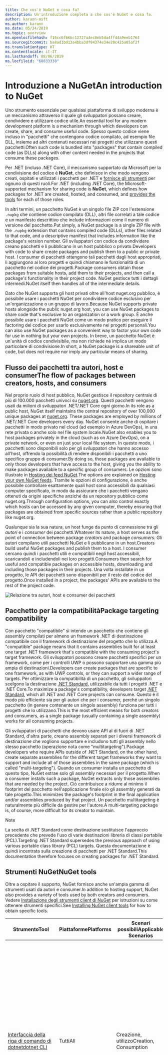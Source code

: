 ```yaml
---
title: Che cos'è NuGet e cosa fa?
description: Un'introduzione completa a che cos'è NuGet e cosa fa.
author: karann-msft
ms.author: karann
ms.date: 05/24/2019
ms.topic: overview
ms.openlocfilehash: f16cc6f66bc12727a4ec8eb5da4ff44a9eeb1764
ms.sourcegitcommit: ba8ad1bd13a4bba3df94374e34e20c425a05af2f
ms.translationtype: HT
ms.contentlocale: it-IT
ms.lasthandoff: 08/06/2019
ms.locfileid: "68833338"
---
```

# <a name="an-introduction-to-nuget"></a><span data-ttu-id="f4185-103">Introduzione a NuGet</span><span class="sxs-lookup"><span data-stu-id="f4185-103">An introduction to NuGet</span></span>

<span data-ttu-id="f4185-104">Uno strumento essenziale per qualsiasi piattaforma di sviluppo moderna è un meccanismo attraverso il quale gli sviluppatori possano creare, condividere e utilizzare codice utile.</span><span class="sxs-lookup"><span data-stu-id="f4185-104">An essential tool for any modern development platform is a mechanism through which developers can create, share, and consume useful code.</span></span> <span data-ttu-id="f4185-105">Spesso questo codice viene incluso in "pacchetti" che contengono codice compilato, ad esempio file DLL, insieme ad altri contenuti necessari nei progetti che utilizzano questi pacchetti.</span><span class="sxs-lookup"><span data-stu-id="f4185-105">Often such code is bundled into "packages" that contain compiled code (as DLLs) along with other content needed in the projects that consume these packages.</span></span>

<span data-ttu-id="f4185-106">Per .NET (incluso .NET Core), il meccanismo supportato da Microsoft per la condivisione del codice è **NuGet**, che definisce in che modo vengono creati, ospitati e utilizzati i pacchetti per .NET e [fornisce gli strumenti](install-nuget-client-tools.md) per ognuno di questi ruoli.</span><span class="sxs-lookup"><span data-stu-id="f4185-106">For .NET (including .NET Core), the Microsoft-supported mechanism for sharing code is **NuGet**, which defines how packages for .NET are created, hosted, and consumed, and [provides the tools](install-nuget-client-tools.md) for each of those roles.</span></span>

<span data-ttu-id="f4185-107">In altri termini, un pacchetto NuGet è un singolo file ZIP con l'estensione `.nupkg` che contiene codice compilato (DLL), altri file correlati a tale codice e un manifesto descrittivo che include informazioni come il numero di versione del pacchetto.</span><span class="sxs-lookup"><span data-stu-id="f4185-107">Put simply, a NuGet package is a single ZIP file with the `.nupkg` extension that contains compiled code (DLLs), other files related to that code, and a descriptive manifest that includes information like the package's version number.</span></span> <span data-ttu-id="f4185-108">Gli sviluppatori con codice da condividere creano pacchetti e li pubblicano in un host pubblico o privato.</span><span class="sxs-lookup"><span data-stu-id="f4185-108">Developers with code to share create packages and publish them to a public or private host.</span></span> <span data-ttu-id="f4185-109">I consumer di pacchetti ottengono tali pacchetti dagli host appropriati, li aggiungono ai loro progetti e quindi chiamano le funzionalità di un pacchetto nel codice dei progetti.</span><span class="sxs-lookup"><span data-stu-id="f4185-109">Package consumers obtain those packages from suitable hosts, add them to their projects, and then call a package's functionality in their project code.</span></span> <span data-ttu-id="f4185-110">NuGet gestisce tutti i dettagli intermedi.</span><span class="sxs-lookup"><span data-stu-id="f4185-110">NuGet itself then handles all of the intermediate details.</span></span>

<span data-ttu-id="f4185-111">Dato che NuGet supporta gli host privati oltre all'host nuget.org pubblico, è possibile usare i pacchetti NuGet per condividere codice esclusivo per un'organizzazione o un gruppo di lavoro.</span><span class="sxs-lookup"><span data-stu-id="f4185-111">Because NuGet supports private hosts alongside the public nuget.org host, you can use NuGet packages to share code that's exclusive to an organization or a work group.</span></span> <span data-ttu-id="f4185-112">È anche possibile usare i pacchetti NuGet come un modo pratico per eseguire il factoring del codice per usarlo esclusivamente nei progetti personali.</span><span class="sxs-lookup"><span data-stu-id="f4185-112">You can also use NuGet packages as a convenient way to factor your own code for use in nothing but your own projects.</span></span> <span data-ttu-id="f4185-113">In breve, un pacchetto NuGet è un'unità di codice condivisibile, ma non richiede né implica un modo particolare di condivisione.</span><span class="sxs-lookup"><span data-stu-id="f4185-113">In short, a NuGet package is a shareable unit of code, but does not require nor imply any particular means of sharing.</span></span>

## <a name="the-flow-of-packages-between-creators-hosts-and-consumers"></a><span data-ttu-id="f4185-114">Flusso dei pacchetti tra autori, host e consumer</span><span class="sxs-lookup"><span data-stu-id="f4185-114">The flow of packages between creators, hosts, and consumers</span></span>

<span data-ttu-id="f4185-115">Nel proprio ruolo di host pubblico, NuGet gestisce il repository centrale di più di 100.000 pacchetti univoci su [nuget.org](https://www.nuget.org). Questi pacchetti vengono usati da milioni di sviluppatori .NET/.NET Core ogni giorno.</span><span class="sxs-lookup"><span data-stu-id="f4185-115">In its role as a public host, NuGet itself maintains the central repository of over 100,000 unique packages at [nuget.org](https://www.nuget.org). These packages are employed by millions of .NET/.NET Core developers every day.</span></span> <span data-ttu-id="f4185-116">NuGet consente anche di ospitare i pacchetti in modo privato nel cloud (ad esempio in Azure DevOps), in una rete privata o anche solo nel file system locale.</span><span class="sxs-lookup"><span data-stu-id="f4185-116">NuGet also enables you to host packages privately in the cloud (such as on Azure DevOps), on a private network, or even on just your local file system.</span></span> <span data-ttu-id="f4185-117">In questo modo, i pacchetti sono disponibili solo per gli sviluppatori che hanno accesso all'host, offrendo la possibilità di rendere disponibili i pacchetti a uno specifico gruppo di consumer.</span><span class="sxs-lookup"><span data-stu-id="f4185-117">By doing so, those packages are available to only those developers that have access to the host, giving you the ability to make packages available to a specific group of consumers.</span></span> <span data-ttu-id="f4185-118">Le opzioni sono illustrate in [Hosting dei feed NuGet](hosting-packages/overview.md).</span><span class="sxs-lookup"><span data-stu-id="f4185-118">The options are explained on [Hosting your own NuGet feeds](hosting-packages/overview.md).</span></span> <span data-ttu-id="f4185-119">Tramite le opzioni di configurazione, è anche possibile controllare esattamente quali host sono accessibili da qualsiasi computer specificato, in modo da assicurare che i pacchetti vengano ottenuti da origini specifiche anziché da un repository pubblico come nuget.org.</span><span class="sxs-lookup"><span data-stu-id="f4185-119">Through configuration options, you can also control exactly which hosts can be accessed by any given computer, thereby ensuring that packages are obtained from specific sources rather than a public repository like nuget.org.</span></span>

<span data-ttu-id="f4185-120">Qualunque sia la sua natura, un host funge da punto di connessione tra gli *autori* e i *consumer* dei pacchetti.</span><span class="sxs-lookup"><span data-stu-id="f4185-120">Whatever its nature, a host serves as the point of connection between package *creators* and package *consumers*.</span></span> <span data-ttu-id="f4185-121">Gli autori compilano utili pacchetti NuGet e li pubblicano in un host.</span><span class="sxs-lookup"><span data-stu-id="f4185-121">Creators build useful NuGet packages and publish them to a host.</span></span> <span data-ttu-id="f4185-122">I consumer cercano quindi i pacchetti utili e compatibili negli host accessibili, scaricandoli e includendoli nei loro progetti.</span><span class="sxs-lookup"><span data-stu-id="f4185-122">Consumers then search for useful and compatible packages on accessible hosts, downloading and including those packages in their projects.</span></span> <span data-ttu-id="f4185-123">Una volta installate in un progetto, le API dei pacchetti sono disponibili per il resto del codice del progetto.</span><span class="sxs-lookup"><span data-stu-id="f4185-123">Once installed in a project, the packages' APIs are available to the rest of the project code.</span></span>

![Relazione tra autori, host e consumer dei pacchetti](media/nuget-roles.png)

## <a name="package-targeting-compatibility"></a><span data-ttu-id="f4185-125">Pacchetto per la compatibilità</span><span class="sxs-lookup"><span data-stu-id="f4185-125">Package targeting compatibility</span></span>

<span data-ttu-id="f4185-126">Con pacchetto "compatibile" si intende un pacchetto che contiene gli assembly compilati per almeno un framework .NET di destinazione compatibile con il framework di destinazione del progetto che lo utilizza.</span><span class="sxs-lookup"><span data-stu-id="f4185-126">A "compatible" package means that it contains assemblies built for at least one target .NET framework that's compatible with the consuming project's target framework.</span></span> <span data-ttu-id="f4185-127">Gli sviluppatori possono creare pacchetti specifici per un framework, come per i controlli UWP o possono supportare una gamma più ampia di destinazioni.</span><span class="sxs-lookup"><span data-stu-id="f4185-127">Developers can create packages that are specific to one framework, as with UWP controls, or they can support a wider range of targets.</span></span> <span data-ttu-id="f4185-128">Per ottimizzare la compatibilità di un pacchetto, gli sviluppatori scelgono la destinazione [.NET Standard](/dotnet/standard/net-standard), utilizzabile da tutti i progetti .NET e .NET Core.</span><span class="sxs-lookup"><span data-stu-id="f4185-128">To maximize a package's compatibility, developers target [.NET Standard](/dotnet/standard/net-standard), which all .NET and .NET Core projects can consume.</span></span> <span data-ttu-id="f4185-129">Questo è il modo più efficiente sia per gli autori che per i consumer, perché un singolo pacchetto (in genere contenente un singolo assembly) funziona per tutti i progetti che lo utilizzano.</span><span class="sxs-lookup"><span data-stu-id="f4185-129">This is the most efficient means for both creators and consumers, as a single package (usually containing a single assembly) works for all consuming projects.</span></span>

<span data-ttu-id="f4185-130">Gli sviluppatori di pacchetti che devono usare API al di fuori di .NET Standard, d'altra parte, creano assembly separati per i diversi framework di destinazione che vogliono supportare e includono tutti gli assembly nello stesso pacchetto (operazione nota come "multitargeting").</span><span class="sxs-lookup"><span data-stu-id="f4185-130">Package developers who require APIs outside of .NET Standard, on the other hand, create separate assemblies for the different target frameworks they want to support and include all of those assemblies in the same package (which is called "multi-targeting").</span></span> <span data-ttu-id="f4185-131">Quando un consumer installa un pacchetto di questo tipo, NuGet estrae solo gli assembly necessari per il progetto.</span><span class="sxs-lookup"><span data-stu-id="f4185-131">When a consumer installs such a package, NuGet extracts only those assemblies that are needed by the project.</span></span> <span data-ttu-id="f4185-132">Ciò contribuisce a ridurre al minimo il footprint del pacchetto nell'applicazione finale e/o gli assembly generati da tale progetto.</span><span class="sxs-lookup"><span data-stu-id="f4185-132">This minimizes the package's footprint in the final application and/or assemblies produced by that project.</span></span> <span data-ttu-id="f4185-133">Un pacchetto multitargeting è naturalmente più difficile da gestire per l'autore.</span><span class="sxs-lookup"><span data-stu-id="f4185-133">A multi-targeting package is, of course, more difficult for its creator to maintain.</span></span>

> [!Note]
> <span data-ttu-id="f4185-134">La scelta di .NET Standard come destinazione sostituisce l'approccio precedente che prevede l'uso di varie destinazioni libreria di classi portabile (PCL).</span><span class="sxs-lookup"><span data-stu-id="f4185-134">Targeting .NET Standard supersedes the previous approach of using various portable class library (PCL) targets.</span></span> <span data-ttu-id="f4185-135">Questa documentazione è quindi incentrata sulla creazione di pacchetti per .NET Standard.</span><span class="sxs-lookup"><span data-stu-id="f4185-135">This documentation therefore focuses on creating packages for .NET Standard.</span></span>

## <a name="nuget-tools"></a><span data-ttu-id="f4185-136">Strumenti NuGet</span><span class="sxs-lookup"><span data-stu-id="f4185-136">NuGet tools</span></span>

<span data-ttu-id="f4185-137">Oltre a ospitare il supporto, NuGet fornisce anche un'ampia gamma di strumenti usati da autori e consumer.</span><span class="sxs-lookup"><span data-stu-id="f4185-137">In addition to hosting support, NuGet also provides a variety of tools used by both creators and consumers.</span></span> <span data-ttu-id="f4185-138">Vedere [Installazione degli strumenti client di NuGet](install-nuget-client-tools.md) per istruzioni su come ottenere strumenti specifici.</span><span class="sxs-lookup"><span data-stu-id="f4185-138">See [Installing NuGet client tools](install-nuget-client-tools.md) for how to obtain specific tools.</span></span>

| <span data-ttu-id="f4185-139">Strumento</span><span class="sxs-lookup"><span data-stu-id="f4185-139">Tool</span></span> | <span data-ttu-id="f4185-140">Piattaforme</span><span class="sxs-lookup"><span data-stu-id="f4185-140">Platforms</span></span> | <span data-ttu-id="f4185-141">Scenari possibili</span><span class="sxs-lookup"><span data-stu-id="f4185-141">Applicable Scenarios</span></span> | <span data-ttu-id="f4185-142">DESCRIZIONE</span><span class="sxs-lookup"><span data-stu-id="f4185-142">Description</span></span> |
| --- | --- | --- | --- |
| [<span data-ttu-id="f4185-143">Interfaccia della riga di comando di dotnet</span><span class="sxs-lookup"><span data-stu-id="f4185-143">dotnet CLI</span></span>](consume-packages/install-use-packages-dotnet-cli.md) | <span data-ttu-id="f4185-144">Tutti</span><span class="sxs-lookup"><span data-stu-id="f4185-144">All</span></span> | <span data-ttu-id="f4185-145">Creazione, utilizzo</span><span class="sxs-lookup"><span data-stu-id="f4185-145">Creation, Consumption</span></span> | <span data-ttu-id="f4185-146">Strumento della riga di comando per librerie .NET Core e .NET Standard e per progetti in stile SDK destinati a .NET Framework (vedere [Attributo Sdk](/dotnet/core/tools/csproj#additions)).</span><span class="sxs-lookup"><span data-stu-id="f4185-146">CLI tool for .NET Core and .NET Standard libraries, and for SDK-style projects that target .NET Framework (see [SDK attribute](/dotnet/core/tools/csproj#additions)).</span></span> <span data-ttu-id="f4185-147">Fornisce determinate funzionalità dell'interfaccia della riga di comando di NuGet direttamente all'interno della toolchain di .NET Core.</span><span class="sxs-lookup"><span data-stu-id="f4185-147">Provides certain NuGet CLI capabilities directly within the .NET Core tool chain.</span></span> <span data-ttu-id="f4185-148">Come per l'interfaccia della riga di comando di `nuget.exe`, l'interfaccia della riga di comando di dotnet non interagisce con i progetti di Visual Studio.</span><span class="sxs-lookup"><span data-stu-id="f4185-148">As with the `nuget.exe` CLI, the dotnet CLI does not interact with Visual Studio projects.</span></span> |
| [<span data-ttu-id="f4185-149">Interfaccia della riga di comando di nuget.exe</span><span class="sxs-lookup"><span data-stu-id="f4185-149">nuget.exe CLI</span></span>](consume-packages/install-use-packages-nuget-cli.md) | <span data-ttu-id="f4185-150">Tutti</span><span class="sxs-lookup"><span data-stu-id="f4185-150">All</span></span> | <span data-ttu-id="f4185-151">Creazione, utilizzo</span><span class="sxs-lookup"><span data-stu-id="f4185-151">Creation, Consumption</span></span> | <span data-ttu-id="f4185-152">Strumento della riga di comando per librerie .NET Framework e per i progetti non in stile SDK destinati alle librerie .NET Standard.</span><span class="sxs-lookup"><span data-stu-id="f4185-152">CLI tool for .NET Framework libraries and non-SDK-style projects that target .NET Standard libraries.</span></span> <span data-ttu-id="f4185-153">Fornisce tutte le funzionalità di NuGet, con alcuni comandi applicabili in modo specifico agli autori dei pacchetti, altri applicabili solo ai consumer e altri ancora applicabili a entrambi.</span><span class="sxs-lookup"><span data-stu-id="f4185-153">Provides all NuGet capabilities, with some commands applying specifically to package creators, some applying only to consumers, and others applying to both.</span></span> <span data-ttu-id="f4185-154">Ad esempio, gli autori dei pacchetti usano il comando `nuget pack` per creare un pacchetto da vari assembly e file correlati, i consumer dei pacchetti usano `nuget install` per includere i pacchetti in una cartella di progetto e tutti gli utenti usano `nuget config` per impostare le variabili di configurazione di NuGet.</span><span class="sxs-lookup"><span data-stu-id="f4185-154">For example, package creators use the `nuget pack` command to create a package from various assemblies and related files, package consumers use `nuget install` to include packages in a project folder, and everyone uses `nuget config` to set NuGet configuration variables.</span></span> <span data-ttu-id="f4185-155">In quanto strumento indipendente dalla piattaforma, l'interfaccia della riga di comando di NuGet non interagisce con i progetti di Visual Studio.</span><span class="sxs-lookup"><span data-stu-id="f4185-155">As a platform-agnostic tool, the NuGet CLI does not interact with Visual Studio projects.</span></span> |
| [<span data-ttu-id="f4185-156">Console di Gestione pacchetti</span><span class="sxs-lookup"><span data-stu-id="f4185-156">Package Manager Console</span></span>](consume-packages/install-use-packages-powershell.md) | <span data-ttu-id="f4185-157">Visual Studio su Windows</span><span class="sxs-lookup"><span data-stu-id="f4185-157">Visual Studio on Windows</span></span> | <span data-ttu-id="f4185-158">Utilizzo</span><span class="sxs-lookup"><span data-stu-id="f4185-158">Consumption</span></span> | <span data-ttu-id="f4185-159">Fornisce i [comandi di PowerShell](reference/Powershell-Reference.md) per l'installazione e la gestione dei pacchetti nei progetti Visual Studio.</span><span class="sxs-lookup"><span data-stu-id="f4185-159">Provides [PowerShell commands](reference/Powershell-Reference.md) for installing and managing packages in Visual Studio projects.</span></span> |
| [<span data-ttu-id="f4185-160">Interfaccia utente di Gestione pacchetti</span><span class="sxs-lookup"><span data-stu-id="f4185-160">Package Manager UI</span></span>](consume-packages/install-use-packages-visual-studio.md) | <span data-ttu-id="f4185-161">Visual Studio su Windows</span><span class="sxs-lookup"><span data-stu-id="f4185-161">Visual Studio on Windows</span></span> | <span data-ttu-id="f4185-162">Utilizzo</span><span class="sxs-lookup"><span data-stu-id="f4185-162">Consumption</span></span> | <span data-ttu-id="f4185-163">Fornisce un'interfaccia utente di facile utilizzo per l'installazione e la gestione dei pacchetti nei progetti Visual Studio.</span><span class="sxs-lookup"><span data-stu-id="f4185-163">Provides an easy-to-use UI for installing and managing packages in Visual Studio projects.</span></span> |
| [<span data-ttu-id="f4185-164">Interfaccia utente di Gestisci pacchetti NuGet</span><span class="sxs-lookup"><span data-stu-id="f4185-164">Manage NuGet UI</span></span>](/visualstudio/mac/nuget-walkthrough) | <span data-ttu-id="f4185-165">Visual Studio per Mac</span><span class="sxs-lookup"><span data-stu-id="f4185-165">Visual Studio for Mac</span></span> | <span data-ttu-id="f4185-166">Utilizzo</span><span class="sxs-lookup"><span data-stu-id="f4185-166">Consumption</span></span> | <span data-ttu-id="f4185-167">Fornisce un'interfaccia utente di semplice utilizzo per l'installazione e la gestione dei pacchetti nei progetti di Visual Studio per Mac.</span><span class="sxs-lookup"><span data-stu-id="f4185-167">Provide an easy-to-use UI for installing and managing packages in Visual Studio for Mac projects.</span></span> |
| [<span data-ttu-id="f4185-168">MSBuild</span><span class="sxs-lookup"><span data-stu-id="f4185-168">MSBuild</span></span>](reference/msbuild-targets.md) | <span data-ttu-id="f4185-169">WINDOWS</span><span class="sxs-lookup"><span data-stu-id="f4185-169">Windows</span></span> | <span data-ttu-id="f4185-170">Creazione, utilizzo</span><span class="sxs-lookup"><span data-stu-id="f4185-170">Creation, Consumption</span></span> | <span data-ttu-id="f4185-171">Fornisce la possibilità di creare pacchetti e ripristinare quelli usati in un progetto direttamente tramite la toolchain di MSBuild.</span><span class="sxs-lookup"><span data-stu-id="f4185-171">Provides the ability to create packages and restore packages used in a project directly through the MSBuild tool chain.</span></span> |

<span data-ttu-id="f4185-172">Come si può notare, gli strumenti NuGet da usare variano notevolmente in base al fatto che si stiano creando, utilizzando o pubblicando i pacchetti, oltre che in base alla piattaforma in uso.</span><span class="sxs-lookup"><span data-stu-id="f4185-172">As you can see, the NuGet tools you work with depend greatly on whether you're creating, consuming, or publishing packages, and the platform on which you're working.</span></span> <span data-ttu-id="f4185-173">Gli autori dei pacchetti in genere sono anche consumer, dal momento che compilano sulla base di funzionalità disponibili in altri pacchetti NuGet.</span><span class="sxs-lookup"><span data-stu-id="f4185-173">Package creators are typically also consumers, as they build on top of functionality that exists in other NuGet packages.</span></span> <span data-ttu-id="f4185-174">E tali pacchetti, naturalmente, possono dipendere a loro volta da altri.</span><span class="sxs-lookup"><span data-stu-id="f4185-174">And those packages, of course, may in turn depend on still others.</span></span>

<span data-ttu-id="f4185-175">Per altre informazioni, iniziare con gli articoli [Flusso di lavoro della creazione di pacchetti](create-packages/Overview-and-Workflow.md) e [Flusso di lavoro dell'utilizzo di pacchetti](consume-packages/Overview-and-Workflow.md).</span><span class="sxs-lookup"><span data-stu-id="f4185-175">For more information, start with the [Package creation workflow](create-packages/Overview-and-Workflow.md) and [Package consumption workflow](consume-packages/Overview-and-Workflow.md) articles.</span></span>

## <a name="managing-dependencies"></a><span data-ttu-id="f4185-176">Gestione delle dipendenze</span><span class="sxs-lookup"><span data-stu-id="f4185-176">Managing dependencies</span></span>

<span data-ttu-id="f4185-177">La possibilità di riutilizzare facilmente il lavoro di altri utenti è una delle funzionalità più utili di un sistema di gestione pacchetti.</span><span class="sxs-lookup"><span data-stu-id="f4185-177">The ability to easily build on the work of others is one of most powerful features of a package management system.</span></span> <span data-ttu-id="f4185-178">Di conseguenza, la maggior parte delle operazioni eseguite da NuGet è correlata alla gestione di tale albero delle dipendenze, o "grafico", per conto di un progetto.</span><span class="sxs-lookup"><span data-stu-id="f4185-178">Accordingly, much of what NuGet does is managing that dependency tree or "graph" on behalf of a project.</span></span> <span data-ttu-id="f4185-179">Detto in parole più semplici, sarà necessario preoccuparsi solo dei pacchetti che si usano direttamente in un progetto.</span><span class="sxs-lookup"><span data-stu-id="f4185-179">Simply said, you need only concern yourself with those packages that you're directly using in a project.</span></span> <span data-ttu-id="f4185-180">Se uno di questi pacchetti utilizza altri pacchetti (che possono a loro volta utilizzare altri pacchetti), NuGet si occupa di tutte queste dipendenze di livello inferiore.</span><span class="sxs-lookup"><span data-stu-id="f4185-180">If any of those packages themselves consume other packages (which can, in turn, consume still others), NuGet takes care of all those down-level dependencies.</span></span>

<span data-ttu-id="f4185-181">La figura seguente mostra un progetto che dipende da cinque pacchetti, che a loro volta dipendono da un numero di altri pacchetti.</span><span class="sxs-lookup"><span data-stu-id="f4185-181">The following image shows a project that depends on five packages, which in turn depend on a number of others.</span></span>

![Esempio di grafico dipendenze di NuGet per un progetto .NET](media/dependency-graph.png)

<span data-ttu-id="f4185-183">Si noti che alcuni pacchetti compaiono più volte nel grafico dipendenze.</span><span class="sxs-lookup"><span data-stu-id="f4185-183">Notice that some packages appear multiple times in the dependency graph.</span></span> <span data-ttu-id="f4185-184">Ad esempio, sono visibili tre diversi consumer del pacchetto B e ogni consumer potrebbe anche specificare una versione diversa per tale pacchetto (non riportato nella figura).</span><span class="sxs-lookup"><span data-stu-id="f4185-184">For example, there are three different consumers of package B, and each consumer might also specify a different version for that package (not shown).</span></span> <span data-ttu-id="f4185-185">Si tratta di una situazione comune, in particolare per i pacchetti usati diffusamente.</span><span class="sxs-lookup"><span data-stu-id="f4185-185">This is a common occurrence, especially for widely-used packages.</span></span> <span data-ttu-id="f4185-186">Fortunatamente NuGet esegue tutte le operazioni necessarie per determinare esattamente quale versione del pacchetto B soddisfi tutti i consumer.</span><span class="sxs-lookup"><span data-stu-id="f4185-186">NuGet fortunately does all the hard work to determine exactly which version of package B satisfies all consumers.</span></span> <span data-ttu-id="f4185-187">NuGet fa quindi lo stesso per tutti gli altri pacchetti, indipendentemente dal livello di profondità del grafico dipendenze.</span><span class="sxs-lookup"><span data-stu-id="f4185-187">NuGet then does the same for all other packages, no matter how deep the dependency graph.</span></span>

<span data-ttu-id="f4185-188">Per maggiori dettagli sul funzionamento di questo servizio in NuGet, vedere [Risoluzione delle dipendenze](consume-packages/dependency-resolution.md).</span><span class="sxs-lookup"><span data-stu-id="f4185-188">For more details on how NuGet performs this service, see [Dependency resolution](consume-packages/dependency-resolution.md).</span></span>

## <a name="tracking-references-and-restoring-packages"></a><span data-ttu-id="f4185-189">Rilevamento dei riferimenti e ripristino dei pacchetti</span><span class="sxs-lookup"><span data-stu-id="f4185-189">Tracking references and restoring packages</span></span>

<span data-ttu-id="f4185-190">Dal momento che i progetti possono essere spostati facilmente tra computer degli sviluppatori, repository del controllo del codice sorgente, server di compilazione e così via, è estremamente poco pratico mantenere gli assembly binari dei pacchetti NuGet associati direttamente a un progetto.</span><span class="sxs-lookup"><span data-stu-id="f4185-190">Because projects can easily move between developer computers, source control repositories, build servers, and so forth, it's highly impractical to keep the binary assemblies of NuGet packages directly bound to a project.</span></span> <span data-ttu-id="f4185-191">In questo modo, ogni copia del progetto avrebbe dimensioni inutilmente molto grandi, con conseguente spreco di spazio nei repository del controllo del codice sorgente.</span><span class="sxs-lookup"><span data-stu-id="f4185-191">Doing so would make each copy of the project unnecessarily bloated (and thereby waste space in source control repositories).</span></span> <span data-ttu-id="f4185-192">Risulterebbe anche molto difficile aggiornare i file binari del pacchetto a versioni più recenti, perché gli aggiornamenti dovrebbero essere applicati a tutte le copie del progetto.</span><span class="sxs-lookup"><span data-stu-id="f4185-192">It would also make it very difficult to update package binaries to newer versions as updates would have to be applied across all copies of the project.</span></span>

<span data-ttu-id="f4185-193">NuGet gestisce invece un semplice elenco di riferimento dei pacchetti da cui dipende un progetto, incluse sia le dipendenze di primo livello che quelle di livello inferiore.</span><span class="sxs-lookup"><span data-stu-id="f4185-193">NuGet instead maintains a simple reference list of the packages upon which a project depends, including both top-level and down-level dependencies.</span></span> <span data-ttu-id="f4185-194">Ovvero, quando si installa un pacchetto da un host in un progetto, NuGet registra l'identificatore del pacchetto e il numero di versione nell'elenco di riferimento.</span><span class="sxs-lookup"><span data-stu-id="f4185-194">That is, whenever you install a package from some host into a project, NuGet records the package identifier and version number in the reference list.</span></span> <span data-ttu-id="f4185-195">La disinstallazione di un pacchetto, naturalmente, ne comporta la rimozione dall'elenco. NuGet offre quindi un modo per ripristinare tutti i pacchetti a cui si fa riferimento su richiesta, come descritto in [Ripristino di pacchetti](consume-packages/package-restore.md).</span><span class="sxs-lookup"><span data-stu-id="f4185-195">(Uninstalling a package, of course, removes it from the list.) NuGet then provides a means to restore all referenced packages upon request, as described on [Package restore](consume-packages/package-restore.md).</span></span>

![Nell'installazione del pacchetto viene creato un elenco di riferimenti NuGet che può essere usato per ripristinare i pacchetti in un'altra posizione.](media/nuget-restore.png)

<span data-ttu-id="f4185-197">Con solo questo elenco di riferimenti, NuGet può quindi reinstallare, ovvero *ripristinare*, successivamente tutti questi pacchetti da host pubblici e/o privati.</span><span class="sxs-lookup"><span data-stu-id="f4185-197">With only the reference list, NuGet can then reinstall&mdash;that is, *restore*&mdash;all of those packages from public and/or private hosts at any later time.</span></span> <span data-ttu-id="f4185-198">Quando si esegue il commit di un progetto nel controllo del codice sorgente o lo si condivide in qualsiasi altro modo, è necessario includere solo l'elenco dei riferimenti e non occorre escludere eventuali file binari dei pacchetti (vedere [Pacchetti e controllo del codice sorgente](consume-packages/packages-and-source-control.md)).</span><span class="sxs-lookup"><span data-stu-id="f4185-198">When committing a project to source control, or sharing it in some other way, you include only the reference list and exclude any package binaries (see [Packages and source control](consume-packages/packages-and-source-control.md).)</span></span>

<span data-ttu-id="f4185-199">Il computer che riceve un progetto, ad esempio un server di compilazione che ottiene una copia del progetto come parte di un sistema di distribuzione automatica, chiede semplicemente a NuGet di ripristinare le dipendenze ogni volta che sono necessarie.</span><span class="sxs-lookup"><span data-stu-id="f4185-199">The computer that receives a project, such as a build server obtaining a copy of the project as part of an automated deployment system, simply asks NuGet to restore dependencies whenever they're needed.</span></span> <span data-ttu-id="f4185-200">Sistemi di compilazione come Azure DevOps prevedono passaggi di "ripristino NuGet" per questo esatto scopo.</span><span class="sxs-lookup"><span data-stu-id="f4185-200">Build systems like Azure DevOps provide "NuGet restore" steps for this exact purpose.</span></span> <span data-ttu-id="f4185-201">Analogamente, quando gli sviluppatori ottengono una copia di un progetto (come avviene nel caso della clonazione di un repository), possono richiamare un comando come `nuget restore` (interfaccia della riga di comando di NuGet), `dotnet restore` (interfaccia della riga di comando di dotnet), o `Install-Package` (console di Gestione pacchetti) per ottenere tutti i pacchetti necessari.</span><span class="sxs-lookup"><span data-stu-id="f4185-201">Similarly, when developers obtain a copy of a project (as when cloning a repository), they can invoke command like `nuget restore` (NuGet CLI), `dotnet restore` (dotnet CLI), or `Install-Package` (Package Manager Console) to obtain all the necessary packages.</span></span> <span data-ttu-id="f4185-202">Visual Studio, per la propria parte, ripristina automaticamente i pacchetti quando compila un progetto, a condizione che il ripristino automatico sia abilitato, come descritto in [Ripristino di pacchetti](consume-packages/package-restore.md).</span><span class="sxs-lookup"><span data-stu-id="f4185-202">Visual Studio, for its part, automatically restores packages when building a project (provided that automatic restore is enabled, as described on [Package restore](consume-packages/package-restore.md)).</span></span>

<span data-ttu-id="f4185-203">Chiaramente, quindi, il ruolo primario di NuGet in cui gli sviluppatori sono coinvolti è la gestione di tale elenco di riferimenti per conto del progetto e la disponibilità di strumenti per ripristinare (e aggiornare) in modo efficiente tali pacchetti con riferimenti.</span><span class="sxs-lookup"><span data-stu-id="f4185-203">Clearly, then, NuGet's primary role where developers are concerned is maintaining that reference list on behalf of your project and providing the means to efficiently restore (and update) those referenced packages.</span></span> <span data-ttu-id="f4185-204">Questo elenco viene mantenuto in uno di due *formati di gestione dei pacchetti*:</span><span class="sxs-lookup"><span data-stu-id="f4185-204">This list is maintained in one of two *package management formats*, as they're called:</span></span>

- <span data-ttu-id="f4185-205">[PackageReference](consume-packages/package-references-in-project-files.md) (o "riferimenti ai pacchetti nei file di progetto") | *(NuGet 4.0+)* Gestisce un elenco di dipendenze di livello superiore di un progetto direttamente all'interno del file di progetto, pertanto non occorre un file separato.</span><span class="sxs-lookup"><span data-stu-id="f4185-205">[PackageReference](consume-packages/package-references-in-project-files.md) (or "package references in project files") | *(NuGet 4.0+)* Maintains a list of a project's top-level dependencies directly within the project file, so no separate file is needed.</span></span> <span data-ttu-id="f4185-206">Un file associato, `obj/project.assets.json`, viene generato dinamicamente per gestire il grafico delle dipendenze complessive dei pacchetti usati da un progetto insieme a tutte le dipendenze di livello inferiore.</span><span class="sxs-lookup"><span data-stu-id="f4185-206">An associated file, `obj/project.assets.json`, is dynamically generated to manage the overall dependency graph of the packages that a project uses along with all down-level dependencies.</span></span> <span data-ttu-id="f4185-207">PackageReference viene sempre usato dai progetti .NET Core.</span><span class="sxs-lookup"><span data-stu-id="f4185-207">PackageReference is always used by .NET Core projects.</span></span>

- <span data-ttu-id="f4185-208">[`packages.config`](reference/packages-config.md): *(NuGet 1.0+)* File XML che gestisce un elenco completo di tutte le dipendenze nel progetto, incluse le dipendenze di altri pacchetti installati.</span><span class="sxs-lookup"><span data-stu-id="f4185-208">[`packages.config`](reference/packages-config.md): *(NuGet 1.0+)* An XML file that maintains a flat list of all dependencies in the project, including the dependencies of other installed packages.</span></span> <span data-ttu-id="f4185-209">I pacchetti installati o ripristinati vengono archiviati in una cartella `packages`.</span><span class="sxs-lookup"><span data-stu-id="f4185-209">Installed or restored packages are stored in a `packages` folder.</span></span>

<span data-ttu-id="f4185-210">Il formato di gestione dei pacchetti usato in un determinato progetto dipende dal tipo di progetto e dalla versione di NuGet (e/o Visual Studio) disponibile.</span><span class="sxs-lookup"><span data-stu-id="f4185-210">Which package management format is employed in any given project depends on the project type, and the available version of NuGet (and/or Visual Studio).</span></span> <span data-ttu-id="f4185-211">Per verificare il formato in uso, è sufficiente cercare `packages.config` nella radice del progetto dopo l'installazione del primo pacchetto.</span><span class="sxs-lookup"><span data-stu-id="f4185-211">To check what format is being used, simply look for `packages.config` in the project root after installing your first package.</span></span> <span data-ttu-id="f4185-212">Se tale file non è disponibile, cercare direttamente un elemento \<PackageReference\> nel file di progetto.</span><span class="sxs-lookup"><span data-stu-id="f4185-212">If you don't have that file, look in the project file directly for a \<PackageReference\> element.</span></span>

<span data-ttu-id="f4185-213">Se è possibile scegliere, è consigliabile usare PackageReference.</span><span class="sxs-lookup"><span data-stu-id="f4185-213">When you have a choice, we recommend using PackageReference.</span></span> <span data-ttu-id="f4185-214">Il file `packages.config` viene mantenuto per applicazioni legacy e non è più in fase di sviluppo attivo.</span><span class="sxs-lookup"><span data-stu-id="f4185-214">`packages.config` is maintained for legacy purposes and is no longer under active development.</span></span>

> [!Tip]
> <span data-ttu-id="f4185-215">Vari comandi dell'interfaccia della riga di comando `nuget.exe`, ad esempio `nuget install`, non aggiungono automaticamente il pacchetto all'elenco di riferimenti.</span><span class="sxs-lookup"><span data-stu-id="f4185-215">Various `nuget.exe` CLI commands, like `nuget install`, do not automatically add the package to the reference list.</span></span> <span data-ttu-id="f4185-216">L'elenco viene aggiornato quando si installa un pacchetto con Gestione pacchetti di Visual Studio (interfaccia utente o console) e con l'interfaccia della riga di comando `dotnet.exe`.</span><span class="sxs-lookup"><span data-stu-id="f4185-216">The list is updated when installing a package with the Visual Studio Package Manager (UI or Console), and with `dotnet.exe` CLI.</span></span>

## <a name="what-else-does-nuget-do"></a><span data-ttu-id="f4185-217">Che cos'altro fa NuGet?</span><span class="sxs-lookup"><span data-stu-id="f4185-217">What else does NuGet do?</span></span>

<span data-ttu-id="f4185-218">Finora sono state presentate le caratteristiche seguenti di NuGet:</span><span class="sxs-lookup"><span data-stu-id="f4185-218">So far you've learned the following characteristics of NuGet:</span></span>

- <span data-ttu-id="f4185-219">NuGet offre il repository centrale nuget.org con supporto per l'hosting privato.</span><span class="sxs-lookup"><span data-stu-id="f4185-219">NuGet provides the central nuget.org repository with support for private hosting.</span></span>
- <span data-ttu-id="f4185-220">NuGet offre gli strumenti di cui gli sviluppatori hanno bisogno per creare, pubblicare e utilizzare i pacchetti.</span><span class="sxs-lookup"><span data-stu-id="f4185-220">NuGet provides the tools developers need for creating, publishing, and consuming packages.</span></span>
- <span data-ttu-id="f4185-221">Cosa ancora più importante, NuGet gestisce un elenco dei riferimenti dei pacchetti usati in un progetto, consentendo di ripristinare e aggiornare i pacchetti da tale elenco.</span><span class="sxs-lookup"><span data-stu-id="f4185-221">Most importantly, NuGet maintains a reference list of packages used in a project and the ability to restore and update those packages from that list.</span></span>

<span data-ttu-id="f4185-222">Per assicurare l'efficienza di questi processi, NuGet esegue alcune ottimizzazioni in background.</span><span class="sxs-lookup"><span data-stu-id="f4185-222">To make these processes work efficiently, NuGet does some behind-the-scenes optimizations.</span></span> <span data-ttu-id="f4185-223">In particolare, NuGet gestisce una cache dei pacchetti e una cartella globale dei pacchetti per velocizzare le operazioni di installazione e reinstallazione.</span><span class="sxs-lookup"><span data-stu-id="f4185-223">Most notably, NuGet manages a package cache and a global packages folder to shortcut installation and reinstallation.</span></span> <span data-ttu-id="f4185-224">La cache consente di evitare il download di un pacchetto già installato nel computer.</span><span class="sxs-lookup"><span data-stu-id="f4185-224">The cache avoids downloading a package that's already been installed on the machine.</span></span> <span data-ttu-id="f4185-225">La cartella dei pacchetti globale consente a più progetti di condividere lo stesso pacchetto installato, riducendo così l'impatto complessivo di NuGet nel computer.</span><span class="sxs-lookup"><span data-stu-id="f4185-225">The global packages folder allows multiple projects to share the same installed package, thereby reducing NuGet's overall footprint on the computer.</span></span> <span data-ttu-id="f4185-226">La cache e la cartella dei pacchetti globale sono anche molto utili quando si esegue con frequenza il ripristino di un numero più elevato di pacchetti, come in un server di compilazione.</span><span class="sxs-lookup"><span data-stu-id="f4185-226">The cache and global packages folder are also very helpful when you're frequently restoring a larger number of packages, as on a build server.</span></span> <span data-ttu-id="f4185-227">Per altri dettagli su questi meccanismi, vedere [Gestione delle cartelle dei pacchetti globali e della cache](consume-packages/managing-the-global-packages-and-cache-folders.md).</span><span class="sxs-lookup"><span data-stu-id="f4185-227">For more details on these mechanisms, see [Managing the global packages and cache folders](consume-packages/managing-the-global-packages-and-cache-folders.md).</span></span>

<span data-ttu-id="f4185-228">All'interno di un singolo progetto, NuGet gestisce l'intero grafico dipendenze, operazione che ancora una volta include la risoluzione di più riferimenti a versioni diverse dello stesso pacchetto.</span><span class="sxs-lookup"><span data-stu-id="f4185-228">Within an individual project, NuGet manages the overall dependency graph, which again includes resolving multiple references to different versions of the same package.</span></span> <span data-ttu-id="f4185-229">È piuttosto comune che un progetto abbia una dipendenza da uno o più pacchetti che a loro volta hanno le stesse dipendenze.</span><span class="sxs-lookup"><span data-stu-id="f4185-229">It's quite common that a project takes a dependency on one or more packages that themselves have the same dependencies.</span></span> <span data-ttu-id="f4185-230">Alcuni dei pacchetti di utilità più utili su nuget.org vengono usati da molti altri pacchetti.</span><span class="sxs-lookup"><span data-stu-id="f4185-230">Some of the most useful utility packages on nuget.org are employed by many other packages.</span></span> <span data-ttu-id="f4185-231">Nell'intero grafico dipendenze potrebbero facilmente esistere dieci diversi riferimenti a versioni differenti dello stesso pacchetto.</span><span class="sxs-lookup"><span data-stu-id="f4185-231">In the entire dependency graph, then, you could easily have ten different references to different versions of the same package.</span></span> <span data-ttu-id="f4185-232">Per evitare di includere più versioni dello stesso pacchetto nell'applicazione stessa, NuGet determina la singola versione utilizzabile da tutti i consumer.</span><span class="sxs-lookup"><span data-stu-id="f4185-232">To avoid bringing multiple versions of that package into the application itself, NuGet sorts out which single version can be used by all consumers.</span></span> <span data-ttu-id="f4185-233">Per altre informazioni, vedere [Risoluzione delle dipendenze](consume-packages/dependency-resolution.md).</span><span class="sxs-lookup"><span data-stu-id="f4185-233">(For more information, see [Dependency Resolution](consume-packages/dependency-resolution.md).)</span></span>

<span data-ttu-id="f4185-234">Oltre a ciò, NuGet gestisce tutte le specifiche relative a come sono strutturati i pacchetti (tra cui [localizzazione](create-packages/creating-localized-packages.md) e [simboli di debug](create-packages/symbol-packages.md)) e a come viene [fatto riferimento](consume-packages/package-references-in-project-files.md) a tali pacchetti (tra cui [intervalli di versione](reference/package-versioning.md#version-ranges-and-wildcards) e [versioni non definitive](create-packages/prerelease-packages.md)). NuGet offre anche varie API per l'utilizzo dei relativi servizi a livello di codice, oltre a supportare gli sviluppatori che scrivono estensioni e modelli di progetto di Visual Studio.</span><span class="sxs-lookup"><span data-stu-id="f4185-234">Beyond that, NuGet maintains all the specifications related to how packages are structured (including [localization](create-packages/creating-localized-packages.md) and [debug symbols](create-packages/symbol-packages.md)) and how they are [referenced](consume-packages/package-references-in-project-files.md) (including [version ranges](reference/package-versioning.md#version-ranges-and-wildcards) and [pre-release versions](create-packages/prerelease-packages.md).) NuGet also provides various APIs to work with its services programmatically, and provides support for developers who write Visual Studio extensions and project templates.</span></span>

<span data-ttu-id="f4185-235">Dedicare alcuni minuti all'analisi del sommario di questa documentazione per vedere tutte le funzionalità presentate, insieme alle note sulla versione risalenti agli albori di NuGet.</span><span class="sxs-lookup"><span data-stu-id="f4185-235">Take a moment to browse the table of contents for this documentation, and you see all of these capabilities represented there, along with release notes dating back to NuGet's beginnings.</span></span>

## <a name="comments-contributions-and-issues"></a><span data-ttu-id="f4185-236">Commenti, contributi e problemi</span><span class="sxs-lookup"><span data-stu-id="f4185-236">Comments, contributions, and issues</span></span>

<span data-ttu-id="f4185-237">I commenti e i contributi a questa documentazione sono ben accetti. Basta selezionare i comandi **Feedback** e **Modifica** nella parte superiore di qualsiasi pagina oppure visitare il [repository docs](https://github.com/NuGet/docs.microsoft.com-nuget/) e l'[elenco dei problemi di docs](https://github.com/NuGet/docs.microsoft.com-nuget/issues) su GitHub.</span><span class="sxs-lookup"><span data-stu-id="f4185-237">Finally, we very much welcome comments and contributions to this documentation&mdash;just select the **Feedback** and **Edit** commands on the top of any page, or visit the [docs repository](https://github.com/NuGet/docs.microsoft.com-nuget/) and [docs issue list](https://github.com/NuGet/docs.microsoft.com-nuget/issues) on GitHub.</span></span>

<span data-ttu-id="f4185-238">Sono ben accetti anche i contributi a NuGet tramite i [vari repository GitHub](https://github.com/NuGet/Home). I problemi relativi a NuGet sono reperibili in [https://github.com/NuGet/home/issues](https://github.com/NuGet/home/issues).</span><span class="sxs-lookup"><span data-stu-id="f4185-238">We also welcome contributions to NuGet itself through its [various GitHub repositories](https://github.com/NuGet/Home); NuGet issues can be found on [https://github.com/NuGet/home/issues](https://github.com/NuGet/home/issues).</span></span>

<span data-ttu-id="f4185-239">Buon divertimento con NuGet!</span><span class="sxs-lookup"><span data-stu-id="f4185-239">Enjoy your NuGet experience!</span></span>
